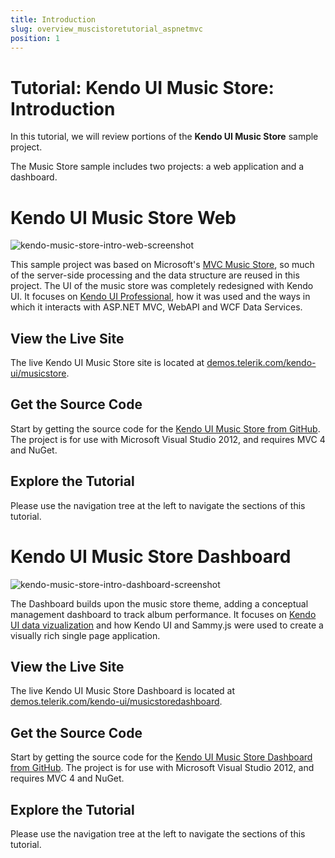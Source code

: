 ```yaml
---
title: Introduction
slug: overview_muscistoretutorial_aspnetmvc
position: 1
---
```


# Tutorial: Kendo UI Music Store: Introduction

In this tutorial, we will review portions of the **Kendo UI Music Store** sample project.

The Music Store sample includes two projects: a web application and a dashboard.

# Kendo UI Music Store Web

![kendo-music-store-intro-web-screenshot](/aspnet-mvc/tutorial-kendo-music-store/images/kendo-music-store-intro-web-screenshot.png)

This sample project was based on Microsoft's [MVC Music Store](http://mvcmusicstore.codeplex.com/), so much of the
server-side processing and the data structure are reused in this project.
The UI of the music store was completely redesigned with Kendo UI.
It focuses on [Kendo UI Professional](http://www.telerik.com/kendo-ui), how it was used and the ways in which it interacts with ASP.NET MVC, WebAPI and WCF Data Services.

## View the Live Site

The live Kendo UI Music Store site is located at [demos.telerik.com/kendo-ui/musicstore](http://demos.telerik.com/kendo-ui/musicstore).

## Get the Source Code

Start by getting the source code for the [Kendo UI Music Store from GitHub](https://www.github.com/telerik/kendo-music-store).
The project is for use with Microsoft Visual Studio 2012, and requires MVC 4 and NuGet.

## Explore the Tutorial

Please use the navigation tree at the left to navigate the sections of this tutorial.

# Kendo UI Music Store Dashboard

![kendo-music-store-intro-dashboard-screenshot](/aspnet-mvc/tutorial-kendo-music-store/images/kendo-music-store-intro-dashboard-screenshot.png)

The Dashboard builds upon the music store theme, adding a conceptual management dashboard to track album performance.
It focuses on [Kendo UI data vizualization](http://www.telerik.com/kendo-ui) and how Kendo UI and Sammy.js were used to create a visually rich single page application.

## View the Live Site

The live Kendo UI Music Store Dashboard is located at [demos.telerik.com/kendo-ui/musicstoredashboard](http://demos.telerik.com/kendo-ui/musicstoredashboard).

## Get the Source Code

Start by getting the source code for the [Kendo UI Music Store Dashboard from GitHub](https://www.github.com/telerik/kendo-music-store-dashboard).
The project is for use with Microsoft Visual Studio 2012, and requires MVC 4 and NuGet.

## Explore the Tutorial

Please use the navigation tree at the left to navigate the sections of this tutorial.
